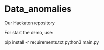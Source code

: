 # Data_anomalies
Our Hackaton repository


For start the demo, use:

pip install -r requirements.txt
python3 main.py
